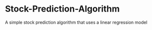 # Stock-Prediction-Algorithm
A simple stock prediction algorithm that uses a linear regression model
